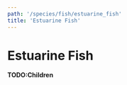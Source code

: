 ```yaml
---
path: '/species/fish/estuarine_fish'
title: 'Estuarine Fish'
---
```


# Estuarine Fish

**TODO:Children**

